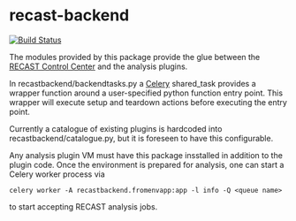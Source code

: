 # recast-backend
[![Build Status](https://travis-ci.org/recast-hep/recast-backend.svg?branch=master)](https://travis-ci.org/recast-hep/recast-backend)


The modules provided by this package provide the glue between the [RECAST Control Center](https://github.com/recast-hep/recast-control-center-prototype) and the analysis plugins.

In recastbackend/backendtasks.py a [Celery](http://www.celeryproject.org/) shared_task provides a wrapper function around a user-specified python function entry point. This wrapper will execute setup and teardown actions before executing the entry point.

Currently a catalogue of existing plugins is hardcoded into recastbackend/catalogue.py, but it is foreseen to have this configurable.

Any analysis plugin VM must have this package insstalled in addition to the plugin code. Once the environment is prepared for analysis, one can start a Celery worker process via 

    celery worker -A recastbackend.fromenvapp:app -l info -Q <queue name>
  
to start accepting RECAST analysis jobs.
